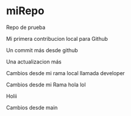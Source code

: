 # miRepo
Repo de prueba

Mi primera contribucion local para Github


Un commit más desde github


Una actualizacion más


Cambios desde mi rama local llamada developer



Cambios desde mi Rama hola lol

Holii

Cambios desde main